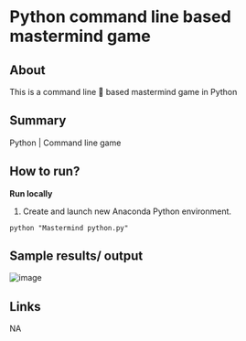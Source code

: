 
# Python command line based mastermind game 

## About 
This is a command line 👾 based mastermind game in Python 

## Summary 
Python | Command line game

## How to run? 
**Run locally**
1. Create and launch new Anaconda Python environment. 
```
python "Mastermind python.py"
```

## Sample results/ output
![image](https://github.com/CH2001/Python-command-line-based-mastermind-game/assets/65500133/d838d2f2-9429-44c7-bb85-b988cce24318)


## Links 
NA


